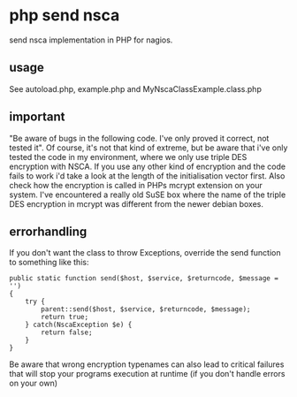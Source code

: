 php send nsca
=============

send nsca implementation in PHP for nagios. 


usage
-----

See autoload.php, example.php and MyNscaClassExample.class.php


important
---------

"Be aware of bugs in the following code. I've only proved it correct, not tested it". Of course, it's not that kind of extreme, but be aware that i've only tested the code in my environment, where we only use triple DES encryption with NSCA. If you use any other kind of encryption and the code fails to work i'd take a look at the length of the initialisation vector first. Also check how the encryption is called in PHPs mcrypt extension on your system. I've encountered a really old SuSE box where the name of the triple DES encryption in mcrypt was different from the newer debian boxes. 

errorhandling
-------------
If you don't want the class to throw Exceptions, override the send function to something like this: 

	public static function send($host, $service, $returncode, $message = '')
	{
		try {
			parent::send($host, $service, $returncode, $message);
			return true;
		} catch(NscaException $e) {
			return false;
		} 
	}

Be aware that wrong encryption typenames can also lead to critical failures that will stop your programs execution at runtime (if you don't handle errors on your own)
